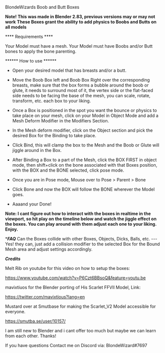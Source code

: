 BlondeWizards Boob and Butt Boxes


****Note! This was made in Blender 2.83, previous versions may or may not work****
****These Boxes grant the ability to add physics to Boobs and Butts on all models****


****      Requirements     ****


Your Model must have a mesh.
Your Model must have Boobs and/or Butt bones to apply the bone parenting.



******    How to use     ******

- Open your desired model that has breasts and/or a butt.
- Move the Boob Box left and Boob Box Right over the corresponding breasts, make sure that the box
forms a bubble around the boob or glute, it needs to surround most of it, the vertex side or
the flat-faced side needs to be facing the base of the mesh, you can scale, rotate, transform, etc.
each box to your liking.

- Once a Box is positioned in the spot you want the bounce or physics to take place on your mesh,
click on your Model in Object Mode and add a Mesh Deform Modifier in the Modifiers Section.
- In the Mesh deform modifier, click on the Object section and pick the desired Box for the Binding
to take place.
- Click Bind, this will clamp the box to the Mesh and the Boob or Glute will jiggle around in the
Box.

- After Binding a Box to a part of the Mesh, click the BOX FIRST in object mode, then shift+click on
 the bone associated with that Boxes position, with the BOX and the BONE selected, click pose mode.
- Once you are in Pose mode, Mouse over to Pose > Parent > Bone
- Click Bone and now the BOX will follow the BONE wherever the Model goes.

- Aaaand your Done!


**Note: I cant figure out how to interact with the boxes in realtime in the viewport, so hit play 
on the timeline below and watch the jiggle effect on the boxes. You can play around with them 
adjust each one to your liking. Enjoy.**



****FAQ***
Can the Boxes collide with other Boxes, Objects, Dicks, Balls, etc.  ---Yes! they can, just add a
collision modifier to the selected Box for the Bound Mesh area and adjust settings accordingly.

***Credits***

Melt Rib on youtube for this video on how to setup the boxes: 
    
https://www.youtube.com/watch?v=P6Czt6BBsoQ&feature=youtu.be




mavixtiuos for the Blender porting of His Scarlet FFVII Model,  Link:

https://twitter.com/mavixtious?lang=en




Mustard over at Smutbase for making the Scarlet_V2 Model accessible for everyone.

https://smutba.se/user/10157/



I am still new to Blender and i cant offer too much but maybe we can learn from each other. Thanks!

If you have questions Contact me on Discord via:        BlondeWizard#7697





